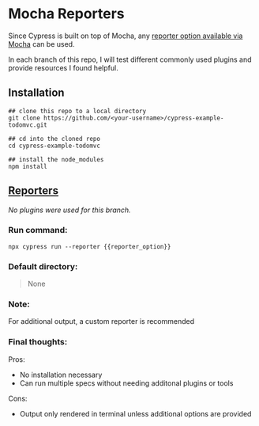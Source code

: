 # Mocha Reporters 

Since Cypress is built on top of Mocha, any [reporter option available via Mocha](https://mochajs.org/#reporters) can be used.

In each branch of this repo, I will test different commonly used plugins and provide resources I found helpful.

## Installation
```
## clone this repo to a local directory
git clone https://github.com/<your-username>/cypress-example-todomvc.git

## cd into the cloned repo
cd cypress-example-todomvc

## install the node_modules
npm install
```

## [Reporters](https://docs.cypress.io/guides/tooling/reporters) 
*No plugins were used for this branch.*
### Run command:
`npx cypress run --reporter {{reporter_option}}`
### Default directory:
> None

### Note:
For additional output, a custom reporter is recommended

### Final thoughts:
Pros:
- No installation necessary
- Can run multiple specs without needing additonal plugins or tools 

Cons:
- Output only rendered in terminal unless additional options are provided